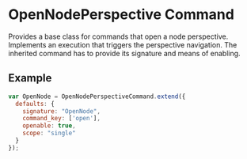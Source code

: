 # OpenNodePerspective Command

Provides a base class for commands that open a node perspective. Implements an execution that triggers the perspective navigation. The inherited command has to provide its signature and means of enabling.

## Example

```js
var OpenNode = OpenNodePerspectiveCommand.extend({
  defaults: {
    signature: "OpenNode",
    command_key: ['open'],
    openable: true,
    scope: "single"
  }
});
```
